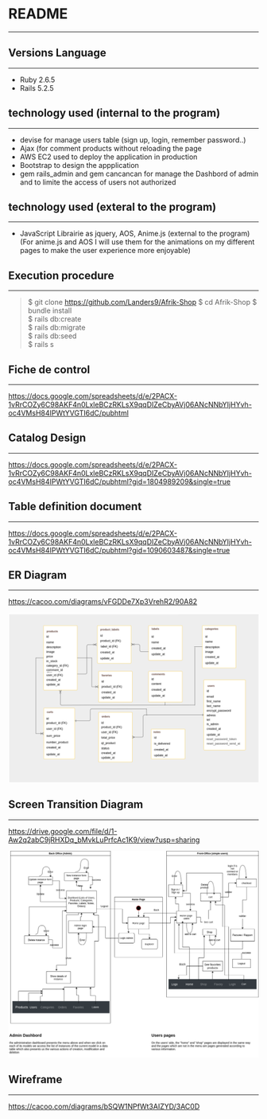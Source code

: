 # README
***

## Versions Language
***
- Ruby 2.6.5
- Rails 5.2.5

## technology used (internal to the program)
***
- devise for manage users table (sign up, login, remember password..)
- Ajax (for comment products without reloading the page
- AWS EC2 used to deploy the application in production
- Bootstrap to design the appplication
- gem rails_admin and gem cancancan for manage the Dashbord of admin and to limite the access of users not authorized

## technology used (exteral to the program)
***
- JavaScript Librairie as jquery, AOS, Anime.js (external to the program)
(For anime.js and AOS I will use them for the animations on my different pages to make the user experience more enjoyable)

## Execution procedure
***
> $ git clone https://github.com/Landers9/Afrik-Shop
> $ cd Afrik-Shop
> $ bundle install  
> $ rails db:create  
> $ rails db:migrate  
> $ rails db:seed  
> $ rails s  

## Fiche de control
***
<https://docs.google.com/spreadsheets/d/e/2PACX-1vRrCOZy6C98AKF4n0LxleBCzRKLsX9qqDIZeCbyAVj06ANcNNbYIjHYvh-oc4VMsH84IPWtYVGTI6dC/pubhtml>

## Catalog Design
***
<https://docs.google.com/spreadsheets/d/e/2PACX-1vRrCOZy6C98AKF4n0LxleBCzRKLsX9qqDIZeCbyAVj06ANcNNbYIjHYvh-oc4VMsH84IPWtYVGTI6dC/pubhtml?gid=1804989209&single=true>

## Table definition document
***
<https://docs.google.com/spreadsheets/d/e/2PACX-1vRrCOZy6C98AKF4n0LxleBCzRKLsX9qqDIZeCbyAVj06ANcNNbYIjHYvh-oc4VMsH84IPWtYVGTI6dC/pubhtml?gid=1090603487&single=true>

## ER Diagram
***
<https://cacoo.com/diagrams/vFGDDe7Xp3VrehR2/90A82>

![DIAGRAM ER](/ertables.jpg "Diagram ER")


## Screen Transition Diagram
***
<https://drive.google.com/file/d/1-Aw2q2abC9jRHXDq_bMvkLuPrfcAc1K9/view?usp=sharing>

![Tansition diagram](/transition.png "Tansition diagram")


## Wireframe
***
<https://cacoo.com/diagrams/bSQW1NPfWt3AIZYD/3AC0D>
